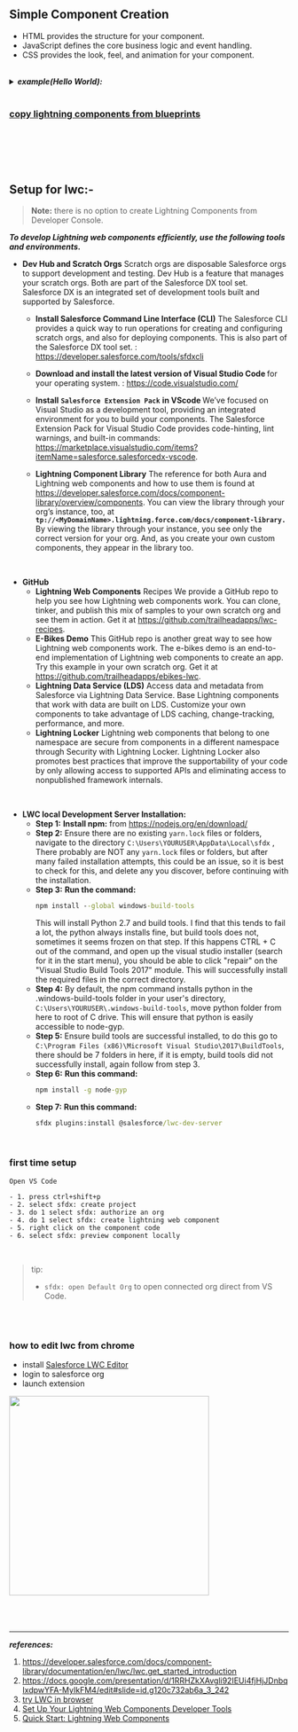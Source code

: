 ## Simple Component Creation
- HTML provides the structure for your component.
- JavaScript defines the core business logic and event handling.
- CSS provides the look, feel, and animation for your component.


<br/>

<details>
<summary> <b><em> example(Hello World):</em></b></summary>
<p>

---

### html
```html
<template>
    <lightning-card title="HelloWorld">
        <div class="slds-m-around_medium">
            <p>Hello, {greeting}!</p>
            <lightning-input label="Name" value={greeting} onchange={changeHandler}></lightning-input>
        </div>
    </lightning-card>
</template>
```


### js
```
import { LightningElement,track } from 'lwc';

export default class HelloWorld extends LightningElement {

    @track greeting = 'World';
    changeHandler(event){
        this.greeting = event.target.value;
    }

}
```


### xml
```
<?xml version="1.0" encoding="UTF-8"?>
<LightningComponentBundle xmlns="http://soap.sforce.com/2006/04/metadata">
    <apiVersion>55.0</apiVersion>
    <isExposed>true</isExposed>
    <masterLabel>Hello World</masterLabel>
    <targets>
        <target>lightning__RecordPage</target>
        <target>lightning__AppPage</target>
        <target>lightning__HomePage</target>
        <target>lightningCommunity__Page</target>
        <target>lightningCommunity__Default</target>
    </targets>
</LightningComponentBundle>
```


### css
```
input {
   color: blue;
}
```

### output:

![image](https://user-images.githubusercontent.com/63545175/201460842-dc3e48ba-72e2-413e-af81-79a86d0ce50c.png)


---

</p>
</details>



<br/>

### [copy lightning components from blueprints](https://www.lightningdesignsystem.com/components/cards/)


<br/>


<br/>


<br/>


<br/>



## Setup for lwc:-
> **Note:** there is no option to create Lightning Components from Developer Console.

***To develop Lightning web components efficiently, use the following tools and environments.***

- <b>Dev Hub and Scratch Orgs</b> Scratch orgs are disposable Salesforce orgs to support development and testing. Dev Hub is a feature that manages your scratch orgs. Both are part of the Salesforce DX tool set. Salesforce DX is an integrated set of development tools built and supported by Salesforce.

  - <b>Install Salesforce Command Line Interface (CLI)</b> The Salesforce CLI provides a quick way to run operations for creating and configuring scratch orgs, and also for deploying components. This is also part of the Salesforce DX tool set. : https://developer.salesforce.com/tools/sfdxcli

  - <b> Download and install the latest version of Visual Studio Code </b> for your operating system. : https://code.visualstudio.com/

  - <b>Install</b> **``Salesforce Extension Pack``** <b> in VScode </b> We’ve focused on Visual Studio as a development tool, providing an integrated environment for you to build your components. The Salesforce Extension Pack for Visual Studio Code provides code-hinting, lint warnings, and built-in commands: https://marketplace.visualstudio.com/items?itemName=salesforce.salesforcedx-vscode.

  - <b>Lightning Component Library</b> The reference for both Aura and Lightning web components and how to use them is found at https://developer.salesforce.com/docs/component-library/overview/components. You can view the library through your org’s instance, too, at <b>``tp://<MyDomainName>.lightning.force.com/docs/component-library.``</b> By viewing the library through your instance, you see only the correct version for your org. And, as you create your own custom components, they appear in the library too.
    

<br/>


- <b>GitHub</b> 
  - <b>Lightning Web Components</b> Recipes We provide a GitHub repo to help you see how Lightning web components work. You can clone, tinker, and publish this mix of samples to your own scratch org and see them in action. Get it at https://github.com/trailheadapps/lwc-recipes.
  - <b>E-Bikes Demo</b> This GitHub repo is another great way to see how Lightning web components work. The e-bikes demo is an end-to-end implementation of Lightning web components to create an app. Try this example in your own scratch org. Get it at https://github.com/trailheadapps/ebikes-lwc.
  - <b>Lightning Data Service (LDS)</b> Access data and metadata from Salesforce via Lightning Data Service. Base Lightning components that work with data are built on LDS. Customize your own components to take advantage of LDS caching, change-tracking, performance, and more.
  - <b>Lightning Locker</b> Lightning web components that belong to one namespace are secure from components in a different namespace through Security with Lightning Locker. Lightning Locker also promotes best practices that improve the supportability of your code by only allowing access to supported APIs and eliminating access to nonpublished framework internals.



<br/>


- <b>LWC local Development Server Installation:</b>
    - **Step 1:** 
      <b>Install npm:</b> from https://nodejs.org/en/download/
    - **Step 2:** 
      Ensure there are no existing ``yarn.lock`` files or folders, navigate to the directory ``C:\Users\YOURUSER\AppData\Local\sfdx`` , There probably are NOT any ``yarn.lock`` files or folders, but after many failed installation attempts, this could be an issue, so it is best to check for this, and delete any you discover, before continuing with the installation.
    - **Step 3:** 
      <b>Run the command:</b> 
      ```cmd
      npm install --global windows-build-tools
      ```
      This will install Python 2.7 and build tools. I find that this tends to fail a lot, the python always installs fine, but build tools does not, sometimes it seems frozen on that step. If this happens CTRL + C out of the command, and open up the visual studio installer (search for it in the start menu), you should be able to click "repair" on the "Visual Studio Build Tools 2017" module. This will successfully install the required files in the correct directory.
    - **Step 4:** 
      By default, the npm command installs python in the .windows-build-tools folder in your user's directory, ``C:\Users\YOURUSER\.windows-build-tools``, move python folder from here to root of C drive. This will ensure that python is easily accessible to node-gyp.
    - **Step 5:** 
      Ensure build tools are successful installed, to do this go to ``C:\Program Files (x86)\Microsoft Visual Studio\2017\BuildTools``, there should be 7 folders in here, if it is empty, build tools did not successfully install, again follow from step 3.
    - **Step 6:** 
      <b>Run this command:</b> 
      ```cmd
      npm install -g node-gyp
      ```
    - **Step 7:** 
      <b>Run this command:</b> 
      ```cmd
      sfdx plugins:install @salesforce/lwc-dev-server
      ```
      

<br/>
      
### first time setup
``
    Open VS Code
``

    - 1. press ctrl+shift+p
    - 2. select sfdx: create project
    - 3. do 1 select sfdx: authorize an org
    - 4. do 1 select sfdx: create lightning web component
    - 5. right click on the component code
    - 6. select sfdx: preview component locally 


<br/>


> tip: 
> - ``sfdx: open Default Org`` to open connected org direct from VS Code.


<br/>

<br/>


### how to edit lwc from chrome
- install [Salesforce LWC Editor](https://chrome.google.com/webstore/detail/salesforce-lwc-editor/ehkpneicmpbdejpoancidgkejlkahjgo)
- login to salesforce org
- launch extension 

<img src="https://user-images.githubusercontent.com/63545175/197392338-5100b6df-bc0a-481a-9cf7-d9f07dfa2cf0.png" width="360px">



<br/>


<br/>


<br/>


<br/>



---
***references:***

1. https://developer.salesforce.com/docs/component-library/documentation/en/lwc/lwc.get_started_introduction
2. https://docs.google.com/presentation/d/1RRHZkXAvgli92IEUi4fjHjJDnbqIxdpwYFA-MyIkFM4/edit#slide=id.g120c732ab6a_3_242
3. [try LWC in browser](https://webcomponents.dev/create/lwc)
4. [Set Up Your Lightning Web Components Developer Tools](https://trailhead.salesforce.com/en/content/learn/projects/set-up-your-lightning-web-components-developer-tools)
5. [Quick Start: Lightning Web Components](https://trailhead.salesforce.com/content/learn/projects/quick-start-lightning-web-components?trail_id=build-lightning-web-components)
